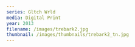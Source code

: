 ```yaml
---
series: Gltch Wrld
media: Digital Print
year: 2013
filename: /images/trebark2.jpg
thumbnail: /images/thumbnails/trebark2_tn.jpg
---
```

